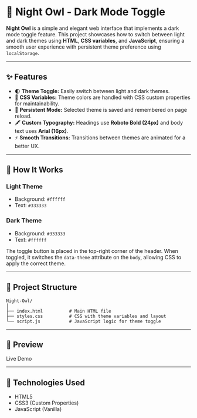 # 🌙 Night Owl - Dark Mode Toggle

**Night Owl** is a simple and elegant web interface that implements a dark mode toggle feature. This project showcases how to switch between light and dark themes using **HTML**, **CSS variables**, and **JavaScript**, ensuring a smooth user experience with persistent theme preference using `localStorage`.

---

## ✨ Features

- 🌓 **Theme Toggle:** Easily switch between light and dark themes.
- 🎨 **CSS Variables:** Theme colors are handled with CSS custom properties for maintainability.
- 💾 **Persistent Mode:** Selected theme is saved and remembered on page reload.
- 🖋️ **Custom Typography:** Headings use **Roboto Bold (24px)** and body text uses **Arial (16px)**.
- ⚡ **Smooth Transitions:** Transitions between themes are animated for a better UX.

---

## 🔧 How It Works

### Light Theme
- Background: `#ffffff`
- Text: `#333333`

### Dark Theme
- Background: `#333333`
- Text: `#ffffff`

The toggle button is placed in the top-right corner of the header. When toggled, it switches the `data-theme` attribute on the `body`, allowing CSS to apply the correct theme.

---

## 📁 Project Structure

```
Night-Owl/
│
├── index.html          # Main HTML file
├── styles.css          # CSS with theme variables and layout
└── script.js           # JavaScript logic for theme toggle
```

---


## 📸 Preview

Live Demo

---

## 🧠 Technologies Used

- HTML5
- CSS3 (Custom Properties)
- JavaScript (Vanilla)

